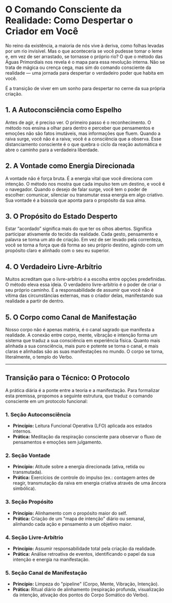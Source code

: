 # O Comando Consciente da Realidade: Como Despertar o Criador em Você

No reino da existência, a maioria de nós vive à deriva, como folhas levadas por um rio invisível. Mas o que aconteceria se você pudesse tomar o leme e, em vez de ser arrastado, se tornasse o próprio rio? O que o método das Águas Primordiais nos revela é o mapa para essa revolução interna. Não se trata de mágica ou crença cega, mas sim do comando consciente da realidade — uma jornada para despertar o verdadeiro poder que habita em você.

É a transição de viver em um sonho para despertar no cerne da sua própria criação.

## 1. A Autoconsciência como Espelho
Antes de agir, é preciso ver. O primeiro passo é o reconhecimento. O método nos ensina a olhar para dentro e perceber que pensamentos e emoções não são fatos imutáveis, mas informações que fluem. Quando a raiva surge, você não é a raiva; você é a consciência que a observa. Esse distanciamento consciente é o que quebra o ciclo da reação automática e abre o caminho para a verdadeira liberdade.

## 2. A Vontade como Energia Direcionada
A vontade não é força bruta. É a energia vital que você direciona com intenção. O método nos mostra que cada impulso tem um destino, e você é o navegador. Quando o desejo de falar surge, você tem o poder de escolher: comunicar, silenciar ou transmutar essa energia em algo criativo. Sua vontade é a bússola que aponta para o propósito da sua alma.

## 3. O Propósito do Estado Desperto
Estar “acordado” significa mais do que ter os olhos abertos. Significa participar ativamente do tecido da realidade. Cada gesto, pensamento e palavra se torna um ato de criação. Em vez de ser levado pela correnteza, você se torna a força que dá forma ao seu próprio destino, agindo com um propósito claro e alinhado com o seu eu superior.

## 4. O Verdadeiro Livre-Arbítrio
Muitos acreditam que o livre-arbítrio é a escolha entre opções predefinidas. O método eleva essa ideia. O verdadeiro livre-arbítrio é o poder de criar o seu próprio caminho. É a responsabilidade de assumir que você não é vítima das circunstâncias externas, mas o criador delas, manifestando sua realidade a partir de dentro.

## 5. O Corpo como Canal de Manifestação
Nosso corpo não é apenas matéria, é o canal sagrado que manifesta a realidade. A conexão entre corpo, mente, vibração e intenção forma um sistema que traduz a sua consciência em experiência física. Quanto mais alinhada a sua consciência, mais puro e potente se torna o canal, e mais claras e alinhadas são as suas manifestações no mundo. O corpo se torna, literalmente, o templo do Verbo.

---

## Transição para o Técnico: O Protocolo

A prática diária é a ponte entre a teoria e a manifestação. Para formalizar esta premissa, propomos a seguinte estrutura, que traduz o comando consciente em um protocolo funcional:

### 1. Seção Autoconsciência
- **Princípio:** Leitura Funcional Operativa (LFO) aplicada aos estados internos.
- **Prática:** Meditação da respiração consciente para observar o fluxo de pensamentos e emoções sem julgamento.

### 2. Seção Vontade
- **Princípio:** Atitude sobre a energia direcionada (ativa, retida ou transmutada).
- **Prática:** Exercícios de controle do impulso (ex.: contagem antes de reagir, transmutação da raiva em energia criativa através de uma âncora simbólica).

### 3. Seção Propósito
- **Princípio:** Alinhamento com o propósito maior do self.
- **Prática:** Criação de um "mapa de intenção" diário ou semanal, alinhando cada ação e pensamento a um objetivo maior.

### 4. Seção Livre-Arbítrio
- **Princípio:** Assumir responsabilidade total pela criação da realidade.
- **Prática:** Análise retroativa de eventos, identificando o papel da sua intenção e energia na manifestação.

### 5. Seção Canal de Manifestação
- **Princípio:** Limpeza do "pipeline" (Corpo, Mente, Vibração, Intenção).
- **Prática:** Ritual diário de alinhamento (respiração profunda, visualização da intenção, ativação dos pontos do Corpo Somático do Verbo).